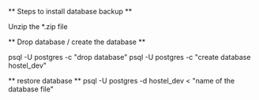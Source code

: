 ** Steps to install database backup **

Unzip the *.zip file

** Drop database / create the database **

psql -U postgres -c "drop database"
psql -U postgres -c "create database hostel_dev"

** restore database **
psql -U postgres -d hostel_dev < "name of the database file"

